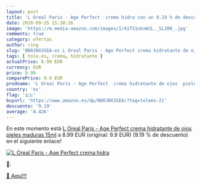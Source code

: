 ```yaml
---
layout: post
title: 'L Oreal Paris - Age Perfect  crema hidra con un 9.19 % de descuento'
date: 2020-09-25 15:38:26
image: 'https://m.media-amazon.com/images/I/41fS1ukxWJL._SL200_.jpg'
comments: true
category: ofertas
author: ring
slug: 'B00JNX3SEA-es L Oreal Paris - Age Perfect crema hidratante de ojos...'
tags: [ tole.es, crema, hidratante ]
actualPrice: 8.99 EUR
currency: EUR
price: 8.99
comparePrice: 9.9 EUR
prodname: 'L Oreal Paris - Age Perfect  crema hidratante de ojos  pieles maduras  15ml'
country: 'es'
flag: '🇪🇸'
buyurl: 'https://www.amazon.es/dp/B00JNX3SEA/?tag=tolees-21'
descuento: '9.19'
average: '8.426'
---
```


En este momento está [L Oreal Paris - Age Perfect  crema hidratante de ojos  pieles maduras  15ml](https://www.amazon.es/dp/B00JNX3SEA/?tag=tolees-21) a 8.99 EUR (original: 9.9 EUR) (9.19 %  de descuento) en el siguiente enlace!

[![L Oreal Paris - Age Perfect  crema hidra](https://m.media-amazon.com/images/I/41fS1ukxWJL._SL200_.jpg)](https://www.amazon.es/dp/B00JNX3SEA/?tag=tolees-21)

🔎:


[🛒 Aquí!!!](https://www.amazon.es/dp/B00JNX3SEA/?tag=tolees-21)

